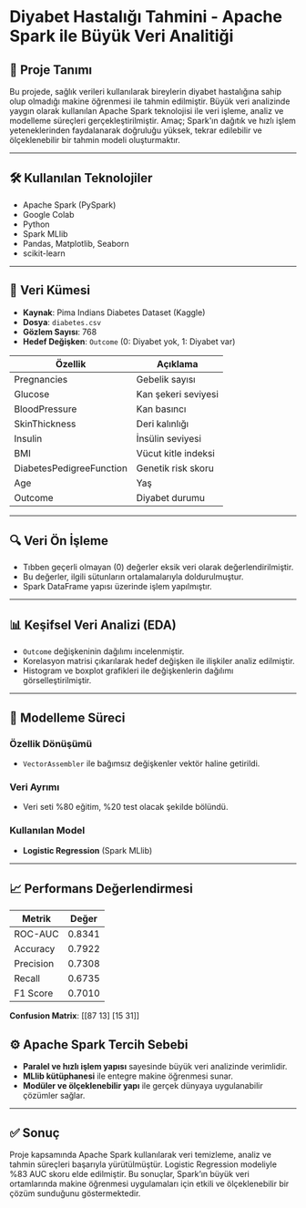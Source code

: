 # Diyabet Hastalığı Tahmini - Apache Spark ile Büyük Veri Analitiği

## 📌 Proje Tanımı

Bu projede, sağlık verileri kullanılarak bireylerin diyabet hastalığına sahip olup olmadığı makine öğrenmesi ile tahmin edilmiştir. Büyük veri analizinde yaygın olarak kullanılan Apache Spark teknolojisi ile veri işleme, analiz ve modelleme süreçleri gerçekleştirilmiştir. Amaç; Spark'ın dağıtık ve hızlı işlem yeteneklerinden faydalanarak doğruluğu yüksek, tekrar edilebilir ve ölçeklenebilir bir tahmin modeli oluşturmaktır.

---

## 🛠️ Kullanılan Teknolojiler

- Apache Spark (PySpark)
- Google Colab
- Python
- Spark MLlib
- Pandas, Matplotlib, Seaborn
- scikit-learn

---

## 📁 Veri Kümesi

- **Kaynak**: Pima Indians Diabetes Dataset (Kaggle)
- **Dosya**: `diabetes.csv`
- **Gözlem Sayısı**: 768
- **Hedef Değişken**: `Outcome` (0: Diyabet yok, 1: Diyabet var)

| Özellik | Açıklama |
|---------|----------|
| Pregnancies | Gebelik sayısı |
| Glucose | Kan şekeri seviyesi |
| BloodPressure | Kan basıncı |
| SkinThickness | Deri kalınlığı |
| Insulin | İnsülin seviyesi |
| BMI | Vücut kitle indeksi |
| DiabetesPedigreeFunction | Genetik risk skoru |
| Age | Yaş |
| Outcome | Diyabet durumu |

---

## 🔍 Veri Ön İşleme

- Tıbben geçerli olmayan (0) değerler eksik veri olarak değerlendirilmiştir.
- Bu değerler, ilgili sütunların ortalamalarıyla doldurulmuştur.
- Spark DataFrame yapısı üzerinde işlem yapılmıştır.

---

## 📊 Keşifsel Veri Analizi (EDA)

- `Outcome` değişkeninin dağılımı incelenmiştir.
- Korelasyon matrisi çıkarılarak hedef değişken ile ilişkiler analiz edilmiştir.
- Histogram ve boxplot grafikleri ile değişkenlerin dağılımı görselleştirilmiştir.

---

## 🤖 Modelleme Süreci

### Özellik Dönüşümü
- `VectorAssembler` ile bağımsız değişkenler vektör haline getirildi.

### Veri Ayrımı
- Veri seti %80 eğitim, %20 test olacak şekilde bölündü.

### Kullanılan Model
- **Logistic Regression** (Spark MLlib)

---

## 📈 Performans Değerlendirmesi

| Metrik | Değer |
|--------|-------|
| ROC-AUC | 0.8341 |
| Accuracy | 0.7922 |
| Precision | 0.7308 |
| Recall | 0.6735 |
| F1 Score | 0.7010 |

**Confusion Matrix**:
[[87 13]
[15 31]]


## ⚙️ Apache Spark Tercih Sebebi

- **Paralel ve hızlı işlem yapısı** sayesinde büyük veri analizinde verimlidir.
- **MLlib kütüphanesi** ile entegre makine öğrenmesi sunar.
- **Modüler ve ölçeklenebilir yapı** ile gerçek dünyaya uygulanabilir çözümler sağlar.

---

## ✅ Sonuç

Proje kapsamında Apache Spark kullanılarak veri temizleme, analiz ve tahmin süreçleri başarıyla yürütülmüştür. Logistic Regression modeliyle %83 AUC skoru elde edilmiştir. Bu sonuçlar, Spark’ın büyük veri ortamlarında makine öğrenmesi uygulamaları için etkili ve ölçeklenebilir bir çözüm sunduğunu göstermektedir.
